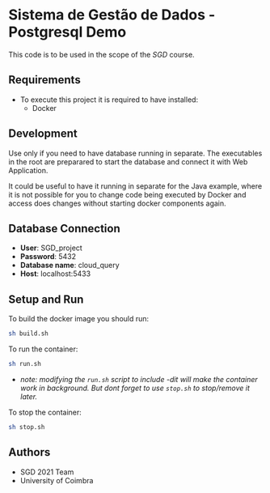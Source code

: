 # Sistema de Gestão de Dados - Postgresql Demo

This code is to be used in the scope of the _SGD_ course.


## Requirements

- To execute this project it is required to have installed:
  - Docker

## Development

Use only if you need to have database running in separate. 
The executables in the root are preparared to start the database and connect it with Web Application.

It could be useful to have it running in separate for the Java example, where it is not possible for you to change code being executed by Docker and access does changes without starting docker components again.

## Database Connection

- **User**: SGD_project
- **Password**: 5432
- **Database name**: cloud_query
- **Host**: localhost:5433

## Setup and Run

To build the docker image you should run:

```sh
sh build.sh
```

To run the container:

```sh
sh run.sh
```

- _note: modifying the `run.sh` script to include -dit will make the container work in background. But dont forget to use `stop.sh` to stop/remove it later._

To stop the container:

```sh
sh stop.sh
```


## Authors

* SGD 2021 Team
* University of Coimbra

